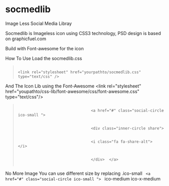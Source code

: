 socmedlib
=========

Image Less Social Media Libray

Socmedlib is Imageless icon using CSS3 technology, PSD design is based on graphicfuel.com

Build with Font-awesome for the icon

How To Use
Load the socmedlib.css

<blockquote>
<code>
&lt;link rel="stylesheet" href="yourpathto/socmedlib.css" type="text/css" /&gt;
</code>
</blockquote>
And The Icon Lib using the Font-Awesome
&lt;link rel="stylesheet" href="youpathto/css-lib/font-awesome/css/font-awesome.css"  type="text/css"/&gt;

<blockquote>
							<code>
								&lt;a href="#" class="social-circle ico-small "&gt;
								<br />
								&lt;div class="inner-circle share"&gt;
								<br />
								&lt;i class="fa fa-share-alt"&gt;  &lt;/i&gt;
								<br />
								&lt;/div&gt;  &lt;/a&gt;
							</code>
</blockquote>

No More Image
 You can use different size by replacing .ico-small 
<code>
								&lt;a href="#" class="social-circle ico-small "&gt;
</code>
ico-medium
ico-x-medium


